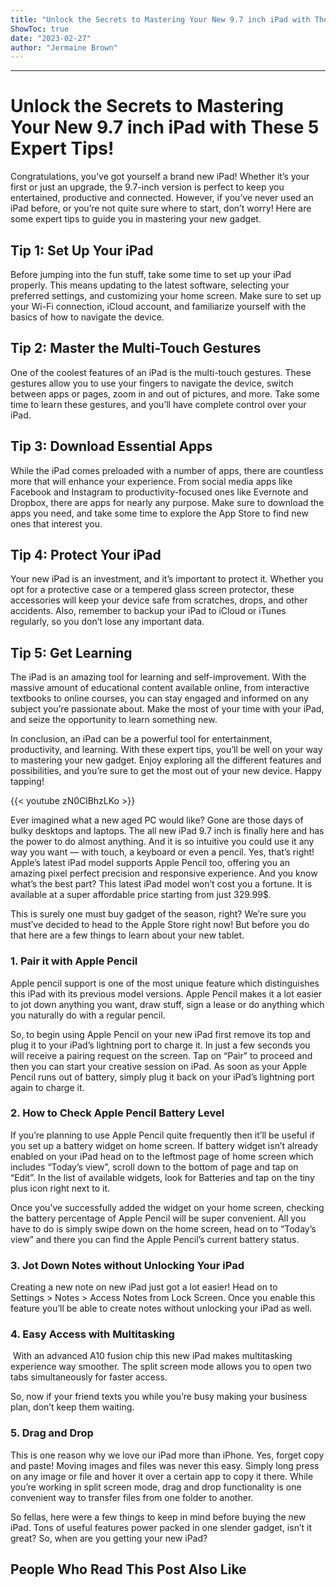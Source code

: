 ```yaml
---
title: "Unlock the Secrets to Mastering Your New 9.7 inch iPad with These 5 Expert Tips!"
ShowToc: true 
date: "2023-02-27"
author: "Jermaine Brown"
---
```

*****
# Unlock the Secrets to Mastering Your New 9.7 inch iPad with These 5 Expert Tips!

Congratulations, you’ve got yourself a brand new iPad! Whether it’s your first or just an upgrade, the 9.7-inch version is perfect to keep you entertained, productive and connected. However, if you’ve never used an iPad before, or you’re not quite sure where to start, don’t worry! Here are some expert tips to guide you in mastering your new gadget.

## Tip 1: Set Up Your iPad

Before jumping into the fun stuff, take some time to set up your iPad properly. This means updating to the latest software, selecting your preferred settings, and customizing your home screen. Make sure to set up your Wi-Fi connection, iCloud account, and familiarize yourself with the basics of how to navigate the device.

## Tip 2: Master the Multi-Touch Gestures

One of the coolest features of an iPad is the multi-touch gestures. These gestures allow you to use your fingers to navigate the device, switch between apps or pages, zoom in and out of pictures, and more. Take some time to learn these gestures, and you’ll have complete control over your iPad.

## Tip 3: Download Essential Apps

While the iPad comes preloaded with a number of apps, there are countless more that will enhance your experience. From social media apps like Facebook and Instagram to productivity-focused ones like Evernote and Dropbox, there are apps for nearly any purpose. Make sure to download the apps you need, and take some time to explore the App Store to find new ones that interest you.

## Tip 4: Protect Your iPad

Your new iPad is an investment, and it’s important to protect it. Whether you opt for a protective case or a tempered glass screen protector, these accessories will keep your device safe from scratches, drops, and other accidents. Also, remember to backup your iPad to iCloud or iTunes regularly, so you don’t lose any important data.

## Tip 5: Get Learning

The iPad is an amazing tool for learning and self-improvement. With the massive amount of educational content available online, from interactive textbooks to online courses, you can stay engaged and informed on any subject you’re passionate about. Make the most of your time with your iPad, and seize the opportunity to learn something new.

In conclusion, an iPad can be a powerful tool for entertainment, productivity, and learning. With these expert tips, you’ll be well on your way to mastering your new gadget. Enjoy exploring all the different features and possibilities, and you’re sure to get the most out of your new device. Happy tapping!

{{< youtube zN0ClBhzLKo >}} 



Ever imagined what a new aged PC would like? Gone are those days of bulky desktops and laptops. The all new iPad 9.7 inch is finally here and has the power to do almost anything. And it is so intuitive you could use it any way you want — with touch, a keyboard or even a pencil. Yes, that’s right! Apple’s latest iPad model supports Apple Pencil too, offering you an amazing pixel perfect precision and responsive experience. And you know what’s the best part? This latest iPad model won’t cost you a fortune. It is available at a super affordable price starting from just 329.99$.
 

 
This is surely one must buy gadget of the season, right? We’re sure you must’ve decided to head to the Apple Store right now! But before you do that here are a few things to learn about your new tablet.
 
### 1. Pair it with Apple Pencil
 
Apple pencil support is one of the most unique feature which distinguishes this iPad with its previous model versions. Apple Pencil makes it a lot easier to jot down anything you want, draw stuff, sign a lease or do anything which you naturally do with a regular pencil.
 
So, to begin using Apple Pencil on your new iPad first remove its top and plug it to your iPad’s lightning port to charge it. In just a few seconds you will receive a pairing request on the screen. Tap on “Pair” to proceed and then you can start your creative session on iPad. As soon as your Apple Pencil runs out of battery, simply plug it back on your iPad’s lightning port again to charge it.
 
### 2. How to Check Apple Pencil Battery Level
 
If you’re planning to use Apple Pencil quite frequently then it’ll be useful if you set up a battery widget on home screen. If battery widget isn’t already enabled on your iPad head on to the leftmost page of home screen which includes “Today’s view”, scroll down to the bottom of page and tap on “Edit”. In the list of available widgets, look for Batteries and tap on the tiny plus icon right next to it.
 
Once you’ve successfully added the widget on your home screen, checking the battery percentage of Apple Pencil will be super convenient. All you have to do is simply swipe down on the home screen, head on to “Today’s view” and there you can find the Apple Pencil’s current battery status.
 
### 3. Jot Down Notes without Unlocking Your iPad
 
Creating a new note on new iPad just got a lot easier! Head on to Settings > Notes > Access Notes from Lock Screen. Once you enable this feature you’ll be able to create notes without unlocking your iPad as well.
 
### 4. Easy Access with Multitasking
 
 With an advanced A10 fusion chip this new iPad makes multitasking experience way smoother. The split screen mode allows you to open two tabs simultaneously for faster access.
 
So, now if your friend texts you while you’re busy making your business plan, don’t keep them waiting.
 
### 5. Drag and Drop
 
This is one reason why we love our iPad more than iPhone. Yes, forget copy and paste! Moving images and files was never this easy. Simply long press on any image or file and hover it over a certain app to copy it there. While you’re working in split screen mode, drag and drop functionality is one convenient way to transfer files from one folder to another.
 
So fellas, here were a few things to keep in mind before buying the new iPad. Tons of useful features power packed in one slender gadget, isn’t it great? So, when are you getting your new iPad?
 
##  People Who Read This Post Also Like 




